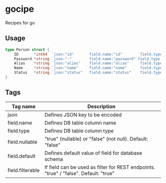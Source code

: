 # gocipe
Recipes for go


## Usage

```go
type Person struct {
    ID       *int64  `json:"id"       field.name:"id"        field.type:"serial"`
    Password *string `json:"-"        field.name:"password" field.type:"varchar(128)"`
    Alias    *string `json:"alias"    field.name:"alias"     field.type:"varchar(32)" field.nullable:"true"`
    Name     *string `json:"name"     field.name:"name"      field.type:"varchar(255)" field.default:"John Doe"`
    Status   *string `json:"status"   field.name:"status"    field.type:"char(1)"`
}
```

## Tags

Tag name          | Description
------------------|-----------------------------------------------------
json              | Defines JSON key to be encoded
field.name        | Defines DB table column name
field.type        | Defines DB table column type
field.nullable    | "true" (nullable) or "false" (not null). Default: "false"
field.default     | Defines default value of field for database schema
field.filterable  | If field can be used as filter for REST endpoints. "true" / "false". Default: "true"
